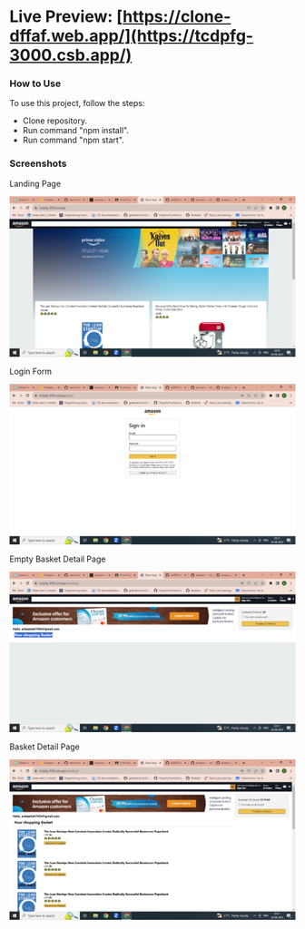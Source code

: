 # Live Preview: [https://clone-dffaf.web.app/](https://tcdpfg-3000.csb.app/)

### How to Use

To use this project, follow the steps:
 - Clone repository.
 - Run command "npm install".
 - Run command "npm start".

### Screenshots

Landing Page

![Landing Page](https://github.com/ar0097/amazon-clone/blob/main/homepage.png?raw=true)


Login Form

![Login Form](https://github.com/ar0097/amazon-clone/blob/main/loginpage.png?raw=true)

Empty Basket Detail Page

![Basket Detail Page](https://github.com/ar0097/amazon-clone/blob/main/emptybasketpage.png?raw=true)

Basket Detail Page

![Basket Detail Page](https://github.com/ar0097/amazon-clone/blob/main/basketpage.png?raw=true)
